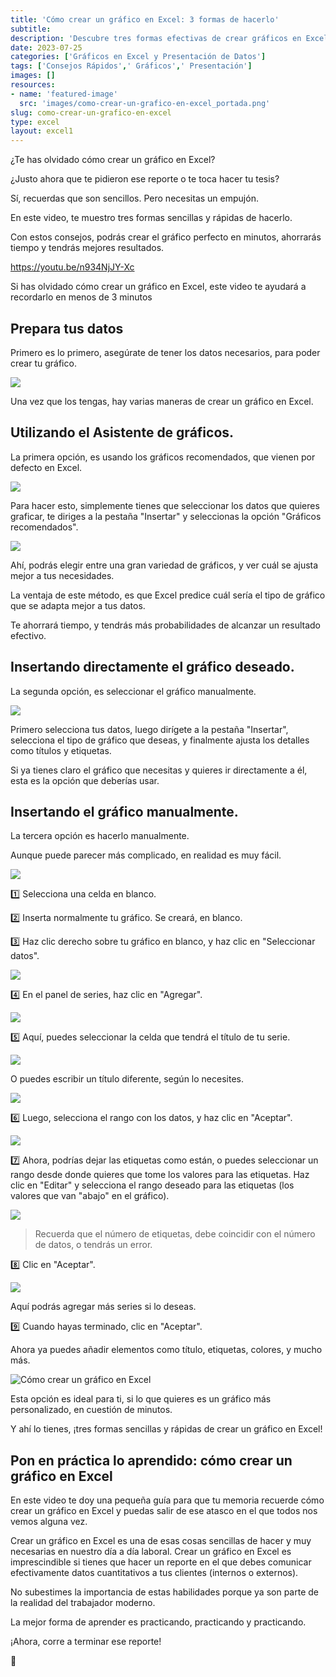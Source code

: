 ```yaml
---
title: 'Cómo crear un gráfico en Excel: 3 formas de hacerlo'
subtitle: 
description: 'Descubre tres formas efectivas de crear gráficos en Excel. Mejora tus habilidades de presentación de datos con estos consejos prácticos.'
date: 2023-07-25
categories: ['Gráficos en Excel y Presentación de Datos']
tags: ['Consejos Rápidos',' Gráficos',' Presentación']
images: []
resources: 
- name: 'featured-image'
  src: 'images/como-crear-un-grafico-en-excel_portada.png'
slug: como-crear-un-grafico-en-excel
type: excel
layout: excel1
---
```


¿Te has olvidado cómo crear un gráfico en Excel?

¿Justo ahora que te pidieron ese reporte o te toca hacer tu tesis?

Sí, recuerdas que son sencillos. Pero necesitas un empujón.

En este video, te muestro tres formas sencillas y rápidas de hacerlo.

Con estos consejos, podrás crear el gráfico perfecto en minutos, ahorrarás tiempo y tendrás mejores resultados.

https://youtu.be/n934NjJY-Xc

Si has olvidado cómo crear un gráfico en Excel, este video te ayudará a recordarlo en menos de 3 minutos

## Prepara tus datos

Primero es lo primero, asegúrate de tener los datos necesarios, para poder crear tu gráfico.

![](images/image.png)

Una vez que los tengas, hay varias maneras de crear un gráfico en Excel.

## Utilizando el Asistente de gráficos.

La primera opción, es usando los gráficos recomendados, que vienen por defecto en Excel.

![](images/image-1.png)

Para hacer esto, simplemente tienes que seleccionar los datos que quieres graficar, te diriges a la pestaña "Insertar" y seleccionas la opción "Gráficos recomendados".

![](images/image-2.png)

Ahí, podrás elegir entre una gran variedad de gráficos, y ver cuál se ajusta mejor a tus necesidades.

La ventaja de este método, es que Excel predice cuál sería el tipo de gráfico que se adapta mejor a tus datos.

Te ahorrará tiempo, y tendrás más probabilidades de alcanzar un resultado efectivo.

## Insertando directamente el gráfico deseado.

La segunda opción, es seleccionar el gráfico manualmente.

![](images/image-4.png)

Primero selecciona tus datos, luego dirígete a la pestaña "Insertar", selecciona el tipo de gráfico que deseas, y finalmente ajusta los detalles como títulos y etiquetas.

Si ya tienes claro el gráfico que necesitas y quieres ir directamente a él, esta es la opción que deberías usar.

## Insertando el gráfico manualmente.

La tercera opción es hacerlo manualmente.

Aunque puede parecer más complicado, en realidad es muy fácil.

![](images/image-6.png)

1️⃣ Selecciona una celda en blanco.

2️⃣ Inserta normalmente tu gráfico. Se creará, en blanco.

3️⃣ Haz clic derecho sobre tu gráfico en blanco, y haz clic en "Seleccionar datos".

![](images/image-7.png)

4️⃣ En el panel de series, haz clic en "Agregar".

![](images/image-8.png)

5️⃣ Aquí, puedes seleccionar la celda que tendrá el título de tu serie.

![](images/image-9.png)

O puedes escribir un título diferente, según lo necesites.

![](images/image-11.png)

6️⃣ Luego, selecciona el rango con los datos, y haz clic en "Aceptar".

![](images/image-13.png)

7️⃣ Ahora, podrías dejar las etiquetas como están, o puedes seleccionar un rango desde donde quieres que tome los valores para las etiquetas. Haz clic en "Editar" y selecciona el rango deseado para las etiquetas (los valores que van "abajo" en el gráfico).

![](images/image-14.png)


> Recuerda que el número de etiquetas, debe coincidir con el número de datos, o tendrás un error.


8️⃣ Clic en "Aceptar".

![](images/image-15.png)

Aquí podrás agregar más series si lo deseas.

9️⃣ Cuando hayas terminado, clic en "Aceptar".

Ahora ya puedes añadir elementos como título, etiquetas, colores, y mucho más.

![Cómo crear un gráfico en Excel](images/image-16.png)

Esta opción es ideal para ti, si lo que quieres es un gráfico más personalizado, en cuestión de minutos.

Y ahí lo tienes, ¡tres formas sencillas y rápidas de crear un gráfico en Excel!

## Pon en práctica lo aprendido: cómo crear un gráfico en Excel

En este video te doy una pequeña guía para que tu memoria recuerde cómo crear un gráfico en Excel y puedas salir de ese atasco en el que todos nos vemos alguna vez.

Crear un gráfico en Excel es una de esas cosas sencillas de hacer y muy necesarias en nuestro día a día laboral. Crear un gráfico en Excel es imprescindible si tienes que hacer un reporte en el que debes comunicar efectivamente datos cuantitativos a tus clientes (internos o externos).

No subestimes la importancia de estas habilidades porque ya son parte de la realidad del trabajador moderno.

La mejor forma de aprender es practicando, practicando y practicando.

¡Ahora, corre a terminar ese reporte!

🐌
